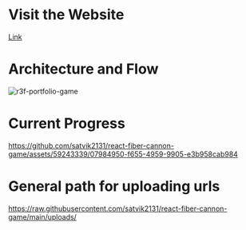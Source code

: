# Visit the Website
[Link](satvik2131.netlify.com)


# Architecture and Flow

![r3f-portfolio-game](https://github.com/satvik2131/react-fiber-cannon-game/assets/59243339/e306532b-f92f-4462-b703-d10e4dde9a40)

# Current Progress

https://github.com/satvik2131/react-fiber-cannon-game/assets/59243339/07984950-f655-4959-9905-e3b958cab984

# General path for uploading urls

https://raw.githubusercontent.com/satvik2131/react-fiber-cannon-game/main/uploads/
